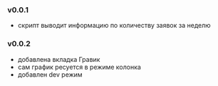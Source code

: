 ### v0.0.1
- скрипт выводит информацию по количеству заявок за неделю

### v0.0.2
- добавлена вкладка Гравик
- сам график ресуется в режиме колонка
- добавлен dev режим